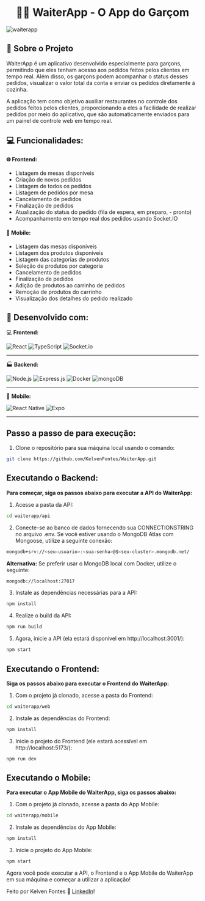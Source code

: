 <h1 align="center">👨‍🍳 WaiterApp - O App do Garçom </h1>

![waiterapp](https://github.com/KelvenFontes/WaiterApp/assets/69438619/7665e884-6861-4d8c-9467-becd0fe769f2)



## :page_with_curl: Sobre o Projeto

WaiterApp é um aplicativo desenvolvido especialmente para garçons, permitindo que eles tenham acesso aos pedidos feitos pelos clientes em tempo real. Além disso, os garçons podem acompanhar o status desses pedidos, visualizar o valor total da conta e enviar os pedidos diretamente à cozinha.

A aplicação tem como objetivo auxiliar restaurantes no controle dos pedidos feitos pelos clientes, proporcionando a eles a facilidade de realizar pedidos por meio do aplicativo, que são automaticamente enviados para um painel de controle web em tempo real.

## :computer: Funcionalidades:

#### 🌐 Frontend:

- Listagem de mesas disponíveis
- Criação de novos pedidos
- Listagem de todos os pedidos
- Listagem de pedidos por mesa
- Cancelamento de pedidos
- Finalização de pedidos
- Atualização do status do pedido (fila de espera, em preparo, - pronto)
- Acompanhamento em tempo real dos pedidos usando Socket.IO

#### 📱 Mobile:

- Listagem das mesas disponíveis
- Listagem dos produtos disponíveis
- Listagem das categorias de produtos
- Seleção de produtos por categoria
- Cancelamento de pedidos
- Finalização de pedidos
- Adição de produtos ao carrinho de pedidos
- Remoção de produtos do carrinho
- Visualização dos detalhes do pedido realizado


## 🚀 Desenvolvido com:

💻 __Frontend:__

![React](https://img.shields.io/badge/react-%2320232a.svg?style=for-the-badge&logo=react&logoColor=%2361DAFB)
![TypeScript](https://img.shields.io/badge/typescript-%23007ACC.svg?style=for-the-badge&logo=typescript&logoColor=white)
![Socket.io](https://img.shields.io/badge/Socket.io-black?style=for-the-badge&logo=socket.io&badgeColor=010101)

---

🏭 __Backend:__

![Node.js](https://img.shields.io/badge/Node.js-43853D?style=for-the-badge&logo=node.js&logoColor=white)
![Express.js](https://img.shields.io/badge/Express.js-404D59?style=for-the-badge)
![Docker](https://img.shields.io/badge/docker-%230db7ed.svg?style=for-the-badge&logo=docker&logoColor=white)
![mongoDB](https://img.shields.io/badge/MongoDB-4EA94B?style=for-the-badge&logo=mongodb&logoColor=white)

---

📱 __Mobile:__

![React Native](https://img.shields.io/badge/react_native-%2320232a.svg?style=for-the-badge&logo=react&logoColor=%2361DAFB)
![Expo](https://img.shields.io/badge/expo-1C1E24?style=for-the-badge&logo=expo&logoColor=#D04A37)

---

## Passo a passo de para execução:

1. Clone o repositório para sua máquina local usando o comando:
```bash
git clone https://github.com/KelvenFontes/WaiterApp.git
```

## Executando o Backend:
__Para começar, siga os passos abaixo para executar a API do WaiterApp:__

1. Acesse a pasta da API:
```bash
cd waiterapp/api
```

2. Conecte-se ao banco de dados fornecendo sua CONNECTIONSTRING no arquivo .env. Se você estiver usando o MongoDB Atlas com Mongoose, utilize a seguinte conexão:
```bash
mongodb+srv://<seu-usuario>:<sua-senha>@$<seu-cluster>.mongodb.net/
```

__Alternativa:__ Se preferir usar o MongoDB local com Docker, utilize o seguinte:
```bash
mongodb://localhost:27017
```

3. Instale as dependências necessárias para a API:
```bash
npm install
```

4. Realize o build da API:
```bash
npm run build
```

5. Agora, inicie a API (ela estará disponível em http://localhost:3001/):
```bash
npm start
```

## Executando o Frontend:
__Siga os passos abaixo para executar o Frontend do WaiterApp:__

1. Com o projeto já clonado, acesse a pasta do Frontend:
```bash
cd waiterapp/web
```

2. Instale as dependências do Frontend:
```bash
npm install
```

3. Inicie o projeto do Frontend (ele estará acessível em http://localhost:5173/):
```bash
npm run dev
```


## Executando o Mobile:
__Para executar o App Mobile do WaiterApp, siga os passos abaixo:__

1. Com o projeto já clonado, acesse a pasta do App Mobile:
```bash
cd waiterapp/mobile
```

2. Instale as dependências do App Mobile:
```bash
npm install
```

3. Inicie o projeto do App Mobile:
```bash
npm start
```

Agora você pode executar a API, o Frontend e o App Mobile do WaiterApp em sua máquina e começar a utilizar a aplicação!

Feito por Kelven Fontes :wave: [LinkedIn](https://www.linkedin.com/in/kelven-bento-fontes-4ab2b2210)!

